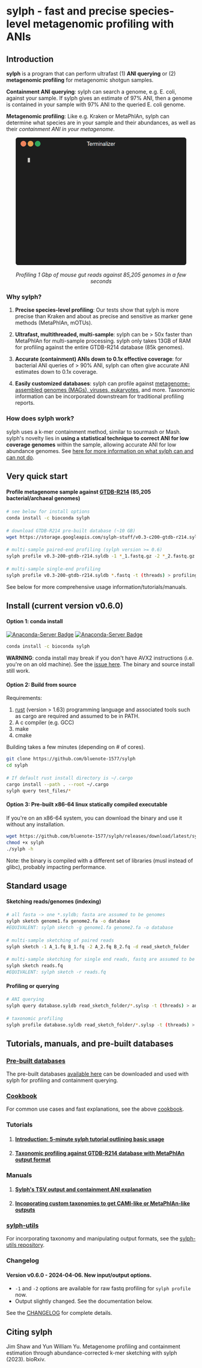 # sylph - fast and precise species-level metagenomic profiling with ANIs 

## Introduction

**sylph** is a program that can perform ultrafast (1) **ANI querying** or (2) **metagenomic profiling** for metagenomic shotgun samples. 

**Containment ANI querying**: sylph can search a genome, e.g. E. coli, against your sample. If sylph gives an estimate of 97% ANI, then a genome is contained in your sample with 97% ANI to the queried E. coli genome. 

**Metagenomic profiling**: Like e.g. Kraken or MetaPhlAn, sylph can determine what species are in your sample and their abundances, as well as their _containment ANI in your metagenome_.

<p align="center"><img src="assets/sylph.gif?raw=true"/></p>
<p align="center">
   <i>
   Profiling 1 Gbp of mouse gut reads against 85,205 genomes in a few seconds 
   </i>
</p>


### Why sylph?

1. **Precise species-level profiling**: Our tests show that sylph is more precise than Kraken and about as precise and sensitive as marker gene methods (MetaPhlAn, mOTUs). 

2. **Ultrafast, multithreaded, multi-sample**: sylph can be > 50x faster than MetaPhlAn for multi-sample processing. sylph only takes 13GB of RAM for profiling against the entire GTDB-R214 database (85k genomes).

3. **Accurate (containment) ANIs down to 0.1x effective coverage**: for bacterial ANI queries of > 90% ANI, sylph can often give accurate ANI estimates down to 0.1x coverage.

4. **Easily customized databases**: sylph can profile against [metagenome-assembled genomes (MAGs), viruses, eukaryotes](https://github.com/bluenote-1577/sylph/wiki/Pre%E2%80%90built-databases), and more. Taxonomic information can be incorporated downstream for traditional profiling reports. 

### How does sylph work?

sylph uses a k-mer containment method, similar to sourmash or Mash. sylph's novelty lies in **using a statistical technique to correct ANI for low coverage genomes** within the sample, allowing accurate ANI for low abundance genomes. See [here for more information on what sylph can and can not do](https://github.com/bluenote-1577/sylph/wiki/Introduction:-what-is-sylph-and-how-does-it-work%3F). 

## Very quick start

#### Profile metagenome sample against [GTDB-R214](https://gtdb.ecogenomic.org/) (85,205 bacterial/archaeal genomes) 

```sh
# see below for install options
conda install -c bioconda sylph

# download GTDB-R214 pre-built database (~10 GB)
wget https://storage.googleapis.com/sylph-stuff/v0.3-c200-gtdb-r214.syldb

# multi-sample paired-end profiling (sylph version >= 0.6)
sylph profile v0.3-200-gtdb-r214.syldb -1 *_1.fastq.gz -2 *_2.fastq.gz -t (threads) > profiling.tsv

# multi-sample single-end profiling
sylph profile v0.3-200-gtdb-r214.syldb *.fastq -t (threads) > profiling.tsv
```

See below for more comprehensive usage information/tutorials/manuals. 

##  Install (current version v0.6.0)

#### Option 1: conda install 
[![Anaconda-Server Badge](https://anaconda.org/bioconda/sylph/badges/version.svg)](https://anaconda.org/bioconda/sylph)
[![Anaconda-Server Badge](https://anaconda.org/bioconda/sylph/badges/latest_release_date.svg)](https://anaconda.org/bioconda/sylph)

```sh
conda install -c bioconda sylph
```

**WARNING**: conda install may break if you don't have AVX2 instructions (i.e. you're on an old machine). See the [issue here](https://github.com/bluenote-1577/sylph/issues/2). The binary and source install still work. 

#### Option 2: Build from source

Requirements:
1. [rust](https://www.rust-lang.org/tools/install) (version > 1.63) programming language and associated tools such as cargo are required and assumed to be in PATH.
2. A c compiler (e.g. GCC)
3. make
4. cmake

Building takes a few minutes (depending on # of cores).

```sh
git clone https://github.com/bluenote-1577/sylph
cd sylph

# If default rust install directory is ~/.cargo
cargo install --path . --root ~/.cargo
sylph query test_files/*
```
#### Option 3: Pre-built x86-64 linux statically compiled executable

If you're on an x86-64 system, you can download the binary and use it without any installation. 

```sh
wget https://github.com/bluenote-1577/sylph/releases/download/latest/sylph
chmod +x sylph
./sylph -h
```

Note: the binary is compiled with a different set of libraries (musl instead of glibc), probably impacting performance. 

## Standard usage

#### Sketching reads/genomes (indexing)

```sh
# all fasta -> one *.syldb; fasta are assumed to be genomes
sylph sketch genome1.fa genome2.fa -o database
#EQUIVALENT: sylph sketch -g genome1.fa genome2.fa -o database

# multi-sample sketching of paired reads
sylph sketch -1 A_1.fq B_1.fq -2 A_2.fq B_2.fq -d read_sketch_folder

# multi-sample sketching for single end reads, fastq are assumed to be reads
sylph sketch reads.fq 
#EQUIVALENT: sylph sketch -r reads.fq
```

#### Profiling or querying
```sh
# ANI querying 
sylph query database.syldb read_sketch_folder/*.sylsp -t (threads) > ani_queries.tsv

# taxonomic profiling 
sylph profile database.syldb read_sketch_folder/*.sylsp -t (threads) > profiling.tsv
```

## Tutorials, manuals, and pre-built databases

### [Pre-built databases](https://github.com/bluenote-1577/sylph/wiki/Pre%E2%80%90built-databases)

The pre-built databases [available here](https://github.com/bluenote-1577/sylph/wiki/Pre%E2%80%90built-databases) can be downloaded and used with sylph for profiling and containment querying. 

### [Cookbook](https://github.com/bluenote-1577/sylph/wiki/sylph-cookbook)

For common use cases and fast explanations, see the above [cookbook](https://github.com/bluenote-1577/sylph/wiki/sylph-cookbook).

### Tutorials
1. #### [Introduction: 5-minute sylph tutorial outlining basic usage](https://github.com/bluenote-1577/sylph/wiki/5%E2%80%90minute-sylph-tutorial)
2. #### [Taxonomic profiling against GTDB-R214 database with MetaPhlAn output format](https://github.com/bluenote-1577/sylph/wiki/Taxonomic-profiling-with-the-GTDB%E2%80%90R214-database)

### Manuals
1. #### [Sylph's TSV output and containment ANI explanation](https://github.com/bluenote-1577/sylph/wiki/Output-format)
2. #### [Incoporating custom taxonomies to get CAMI-like or MetaPhlAn-like outputs](https://github.com/bluenote-1577/sylph/wiki/Integrating-taxonomic-information-with-sylph)

### [sylph-utils](https://github.com/bluenote-1577/sylph-utils) 

For incorporating taxonomy and manipulating output formats, see the [sylph-utils repository](https://github.com/bluenote-1577/sylph-utils).

### Changelog

#### Version v0.6.0 - 2024-04-06. New input/output options.

* `-1` and `-2` options are available for raw fastq profiling for `sylph profile` now. 
* Output slightly changed. See the documentation below. 

See the [CHANGELOG](https://github.com/bluenote-1577/sylph/blob/main/CHANGELOG.md) for complete details.

## Citing sylph

Jim Shaw and Yun William Yu. Metagenome profiling and containment estimation through abundance-corrected k-mer sketching with sylph (2023). bioRxiv.

